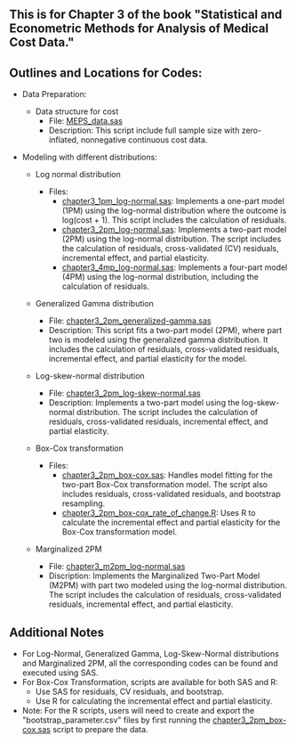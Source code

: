 ## This is for Chapter 3 of the book "Statistical and Econometric Methods for Analysis of Medical Cost Data."

## Outlines and Locations for Codes:
- Data Preparation:
  - Data structure for cost
    - File: [MEPS_data.sas](https://github.com/leiliu-bds/analysis-medical-cost/blob/main/chapter1/MEPS_data.sas)
    - Description: This script include full sample size with zero-inflated, nonnegative continuous cost data.

- Modeling with different distributions:
  - Log normal distribution
    - Files: 
      - [chapter3_1pm_log-normal.sas](https://github.com/leiliu-bds/analysis-medical-cost/blob/main/chapter3/chapter3_1pm_log-normal.sas):  Implements a one-part model (1PM) using the log-normal distribution where the outcome is log(cost + 1). This script includes the calculation of residuals.
      - [chapter3_2pm_log-normal.sas](https://github.com/leiliu-bds/analysis-medical-cost/blob/main/chapter3/chapter3_2pm_log-normal.sas): Implements a two-part model (2PM) using the log-normal distribution. The script includes the calculation of residuals, cross-validated (CV) residuals, incremental effect, and partial elasticity.
      - [chapter3_4mp_log-normal.sas](https://github.com/leiliu-bds/analysis-medical-cost/blob/main/chapter3/chapter3_4pm_log-normal.sas): Implements a four-part model (4PM) using the log-normal distribution, including the calculation of residuals.

  - Generalized Gamma distribution 
    - File: [chapter3_2pm_generalized-gamma.sas](https://github.com/leiliu-bds/analysis-medical-cost/blob/main/chapter3/chapter3_2pm_generalized-gamma.sas)
    - Description: This script fits a two-part model (2PM), where part two is modeled using the generalized gamma distribution. It includes the calculation of residuals, cross-validated residuals, incremental effect, and partial elasticity for the model.

  - Log-skew-normal distribution 
    - File: [chapter3_2pm_log-skew-normal.sas](https://github.com/leiliu-bds/analysis-medical-cost/blob/main/chapter3/chapter3_2pm_log-skew-normal.sas)
    - Description: Implements a two-part model using the log-skew-normal distribution. The script includes the calculation of residuals, cross-validated residuals, incremental effect, and partial elasticity.

  - Box-Cox transformation
    - Files: 
      - [chapter3_2pm_box-cox.sas](https://github.com/leiliu-bds/analysis-medical-cost/blob/main/chapter3/chapter3_2pm_box-cox.sas): Handles model fitting for the two-part Box-Cox transformation model. The script also includes residuals, cross-validated residuals, and bootstrap resampling.
      - [chapter3_2pm_box-cox_rate_of_change.R](https://github.com/leiliu-bds/analysis-medical-cost/blob/main/chapter3/chapter3_2pm_box-cox_rate_of_change.R): Uses R to calculate the incremental effect and partial elasticity for the Box-Cox transformation model.

  - Marginalized 2PM
    - File: [chapter3_m2pm_log-normal.sas](https://github.com/leiliu-bds/analysis-medical-cost/blob/main/chapter3/chapter3_m2pm_log-normal.sas) 
    - Discription: Implements the Marginalized Two-Part Model (M2PM) with part two modeled using the log-normal distribution. The script includes the calculation of residuals, cross-validated residuals, incremental effect, and partial elasticity.

## Additional Notes
- For Log-Normal, Generalized Gamma, Log-Skew-Normal distributions and Marginalized 2PM, all the corresponding codes can be found and executed using SAS.
- For Box-Cox Transformation, scripts are available for both SAS and R:
  - Use SAS for residuals, CV residuals, and bootstrap.
  - Use R for calculating the incremental effect and partial elasticity.
- Note: For the R scripts, users will need to create and export the "bootstrap_parameter.csv" files by first running the [chapter3_2pm_box-cox.sas](https://github.com/leiliu-bds/analysis-medical-cost/blob/main/chapter3/chapter3_2pm_box-cox.sas) script to prepare the data.
